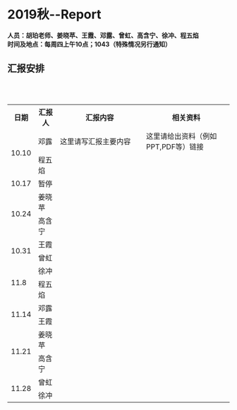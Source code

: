 <html>
<body>
<a name="top"></a>
<h1>2019秋--Report</h1>
  <b>人员：胡珀老师、姜晓苹、王霞、邓露、曾虹、高含宁、徐冲、程五焰<br> 
  <b>时间及地点：</b>每周四上午10点；1043（特殊情况另行通知）<br> 


<h2>汇报安排</h2>
<br><br>
<div>
<table id="bord" >
  <tbody><tr class="active">
    <th width="10%">日期</th><th width="10%">汇报人</th><th width="40%">汇报内容</th><th width="40%">相关资料</th>
  </tr>

  <tr id="bord">
    <td rowspan="2">10.10</td>
    <td>邓露</td>
    <td>这里请写汇报主要内容</td>
    <td>这里请给出资料（例如PPT,PDF等）链接</td>
  </tr>
  <tr id="bord">
    <td>程五焰</td>
    <td></td>
    <td></td>
  </tr>

  <tr id="bord">
    <td rowspan="1">10.17</td>
    <td>暂停</td>
    <td></td>
    <td></td>
  </tr>


  <tr id="bord">
    <td rowspan="2">10.24</td>
    <td>姜晓苹</td>
    <td></td>
    <td></td>
  </tr>
 <tr id="bord">
    <td>高含宁</td>
    <td></td>
    <td></td>
  </tr>

  <tr id="bord">
    <td rowspan="2">10.31</td>
    <td>王霞</td>
    <td></td>
    <td></td>
  </tr>
 <tr id="bord">
    <td>曾虹</td>
    <td></td>
    <td></td>
  </tr>
  
  <tr id="bord">
    <td rowspan="2">11.8</td>
    <td>徐冲</td>
    <td></td>
    <td></td>
  </tr>
 <tr id="bord">
    <td>程五焰</td>
    <td></td>
    <td></td>
  </tr>
  
  <tr id="bord">
    <td rowspan="2">11.14</td>
    <td>邓露</td>
    <td></td>
    <td></td>
  </tr>
 <tr id="bord">
    <td>王霞</td>
    <td></td>
    <td></td>
  </tr>
 
   <tr id="bord">
    <td rowspan="2">11.21</td>
    <td>姜晓苹</td>
    <td></td>
    <td></td>
  </tr>
 <tr id="bord">
    <td>高含宁</td>
    <td></td>
    <td></td>
  </tr>
    <tr id="bord">
    <td rowspan="2">11.28</td>
    <td>曾虹</td>
    <td></td>
    <td></td>
  </tr>
 <tr id="bord">
    <td>徐冲</td>
    <td></td>
    <td></td>
  </tr>


</tbody></table>
</div>

</body></html>
